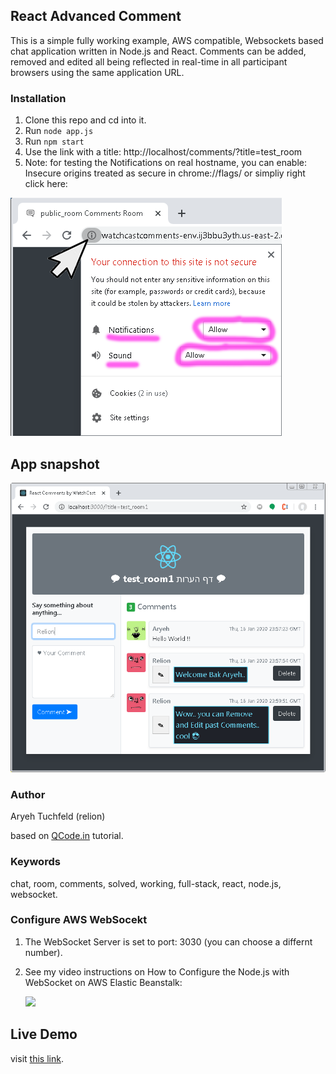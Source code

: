 ## React Advanced Comment

This is a simple fully working example, AWS compatible, Websockets based chat application written in Node.js and React.
Comments can be added, removed and edited all being reflected in real-time in all participant browsers using the same application URL.

### Installation

1.  Clone this repo and cd into it.
2.  Run `node app.js`
3.  Run `npm start`
4.  Use the link with a title: http://localhost/comments/?title=test_room
5.  Note: for testing the Notifications on real hostname, you can enable: Insecure origins treated as secure in chrome://flags/
    or simpliy right click here:

<img src="images/enable_notifications_in_chrome.png" title="Enable Notifications in Chrome">

## App snapshot

<img src="images/react_comments_room_snapshot.png" title="React Comments Room snapshot">

### Author

Aryeh Tuchfeld (relion)

based on [QCode.in](https://www.qcode.in/learn-react-by-creating-a-comment-app) tutorial.

### Keywords

chat, room, comments, solved, working, full-stack, react, node.js, websocket.

### Configure AWS WebSocekt

1. The WebSocket Server is set to port: 3030 (you can choose a differnt number).
2. See my video instructions on How to Configure the Node.js with WebSocket on AWS Elastic Beanstalk:

   [![](http://img.youtube.com/vi/E_-mBnRHsYc/0.jpg)](http://www.youtube.com/watch?v=E_-mBnRHsYc "Configuring Node.js Server with WebSocket on AWS Elastic Beanstalk")

## Live Demo

visit [this link](http://watchcastcomments-env.ij3bbu3yth.us-east-2.elasticbeanstalk.com/comments/?title=public_room).
